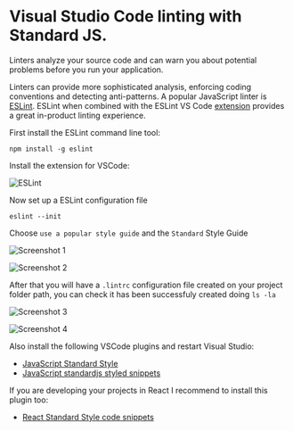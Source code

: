 # Visual Studio Code linting with Standard JS.

Linters analyze your source code and can warn you about potential problems before you run your application.

Linters can provide more sophisticated analysis, enforcing coding conventions and detecting anti-patterns. A popular JavaScript linter is [ESLint](https://eslint.org/). ESLint when combined with the ESLint VS Code [extension](https://marketplace.visualstudio.com/items?itemName=dbaeumer.vscode-eslint) provides a great in-product linting experience.

First install the ESLint command line tool:

```
npm install -g eslint
```

Install the extension for VSCode:

![ESLint](https://code.visualstudio.com/images/reactjs_eslint-extension.png)

Now set up a ESLint configuration file

```
eslint --init
```

Choose ```use a popular style guide``` and the ```Standard``` Style Guide

![Screenshot 1](https://i.imgur.com/dqxFScs.png)  

![Screenshot 2](https://i.imgur.com/0lbT9DQ.png)  

After that you will have a ```.lintrc``` configuration file created on your project folder path, you can check it has been successfuly created doing ```ls -la```

![Screenshot 3](https://i.imgur.com/ZrgT28p.png)  

![Screenshot 4](https://i.imgur.com/DKDsl2j.png)

Also install the following VSCode plugins and restart Visual Studio:   
+ [JavaScript Standard Style](https://marketplace.visualstudio.com/items?itemName=chenxsan.vscode-standardjs)  
+ [JavaScript standardjs styled snippets](https://marketplace.visualstudio.com/items?itemName=capaj.vscode-standardjs-snippets)

If you are developing your projects in React I recommend to install this plugin too:
+ [React Standard Style code snippets](https://marketplace.visualstudio.com/items?itemName=TimonVS.ReactSnippetsStandard)

